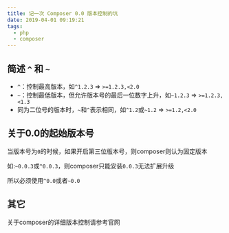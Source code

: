 ```yaml
---
title: 记一次 Composer 0.0 版本控制的坑
date: 2019-04-01 09:19:21
tags:
  - php
  - composer
---
```


## 简述 `^` 和 `~`
- `^`：控制最高版本，如`^1.2.3` => `>=1.2.3,<2.0`
- `~`：控制最低版本，但允许版本号的最后一位数字上升，如`~1.2.3` => `>=1.2.3,<1.3`
- 同为二位号的版本时，`~`和`^`表示相同，如`^1.2`或`~1.2` => `>=1.2,<2.0`

## 关于0.0的起始版本号

当版本号为`0`的时候，如果开启第三位版本号，则composer则认为固定版本

如:`~0.0.3`或`^0.0.3`，则composer只能安装`0.0.3`无法扩展升级

所以必须使用`^0.0`或者`~0.0`

## 其它
关于composer的详细版本控制请参考官网